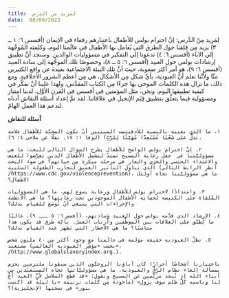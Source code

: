 ```yaml
---
title:  لمزيد من الدرس
date:  08/09/2023
---
```


لِمَزِيد مِنْ الدَّرس: إنَّ احترام بولس للأطفال باعتبارهم رفقاء في الإيمان (أفسس ٦: ١ ــ ٣) يزيد مِن قلقنا حول الطرق التي يُعامل بها الأطفال في عالَمنا اليوم. وكلمته المُوجَّهة إلى الآباء (أفسس ٦: ٤) تدعونا إلى التفكير في مسؤوليات الوالدين. وسنجد أنَّ تطبيق إرشادات بولس حول العبيد (أفسس ٦: ٥ ــ ٨)، وخصوصًا تلك الموجَّهة إلى سادة العبيد (أفسس ٦: ٩)، هو أمر أكثر صعوبة، حيث أنَّ تلك البيئة الاجتماعية بعيدة عن واقع الكثيرين منَّا ولأنَّنا نعلم أنَّ العبودية، بأيِّ شكل مِن الأشكال، هي مِن أعظم الشرور الأخلاقية. ومع ذلك، ما تزال هذه الكلمات الموحى بها جزءًا مِن الكتاب المقدَّس، ولهذا علينا أنْ نفكِّر في كيفية تطبيقها اليوم. ونحن، مثل المؤمنين في أفسس في القرن الأوَّل، لدينا امتياز ومسؤولية فيما يتعلَّق بتطبيق قِيَم الإنجيل في علاقاتنا. لقد تمَّ إعداد أسئلة النقاش أدناه لتدعم هذا العمل الهامّ.

**أسئلة للنقاش**

`١. ما الذي يعنيه بالنسبة للأدفنتست السبتيين أنْ تكون المحبَّة للأطفال علامة تدلُّ على شَعْبًا مُسْتَعِدًّا مُهَيَّئًا لِلرَّبِّ؟ (لوقا ١: ١٧، نقلًا عن ملاخي ٤: ٦).`

`٢. إنَّ احترام بولس الواضح للأطفال يطرح السؤال التالي للبحث: ما هي مسؤوليَّتنا في  جعل رعاية المسيح تمتدّ لتشمل الأطفال الذين تعرَّضوا للعنف والاعتداء الجنسي والخزي والعار في مرحلة مبكرة مِن حياتهم؟ في ضوء البحث الذي تناول التأثير العميق لتجارب الطفولة السلبية (انظر الرابط التالي /https://www.cdc.gov/violenceprevention)، ما هي مسؤوليَّتنا تجاه أولئك الاطفال؟`

`٣. وامتدادًا لاحترام بولس للأطفال ورعاية يسوع لهم، ما هي المسؤوليات المُلقاة على الكنيسة لحماية الأطفال الموجودين تحت رعايتها؟ ما هي الأنظمة والإجراءات التي ينبغي أنْ تُوضع للقيام بذلك؟`

`٤. الإرشاد الذي قدَّمه بولس حول العبيد وَسادتهم، (أفسس ٦: ٥ ـــ ٩)، غالبًا ما يُطبَّق على العلاقات بين الموظَّفين وأرباب العمل. بأيَّة طرق قد يكون هذا مناسبًا؟ ما هي الأخطار التي تظهر عند القيام بذلك؟`

`٥. تظلّ العبودية حقيقة مؤلمة في عالَمنا مع وجود أكثر مِن ٤٠ مليون شخص مستعبد (بحسب «مؤشِّر العبودية العالمي»،  /http://www.globalslaveryindex.org.).`

`باعتبارنا أشخاصًا أحرارًا كان آباؤنا الروحيُّون الذين سبقونا ملتزمين بحزم بمسألة إلغاء نظام الرِّقِّ والعبودية، ما هي مسؤوليَّاتنا تجاه المستعبَدين مِن أبناء الله إذ نُنشد مرنِّمين عن المسيح ونقول: «قد قطَّع السلاسل لأنَّ العبد أخٌ لنا وباسمه كلُّ ظلم سوف يزول» (مأخوذة مِن كلمات ترنيمة «يا ليلةً قد اكتست بنور» في نسختها الإنجليزية)؟`